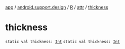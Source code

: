 [app](../../../index.md) / [android.support.design](../../index.md) / [R](../index.md) / [attr](index.md) / [thickness](./thickness.md)

# thickness

`static val thickness: `[`Int`](https://kotlinlang.org/api/latest/jvm/stdlib/kotlin/-int/index.html)
`static val thickness: `[`Int`](https://kotlinlang.org/api/latest/jvm/stdlib/kotlin/-int/index.html)